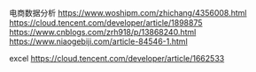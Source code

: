 电商数据分析
https://www.woshipm.com/zhichang/4356008.html
https://cloud.tencent.com/developer/article/1898875
https://www.cnblogs.com/zrh918/p/13868240.html
https://www.niaogebiji.com/article-84546-1.html

excel
https://cloud.tencent.com/developer/article/1662533